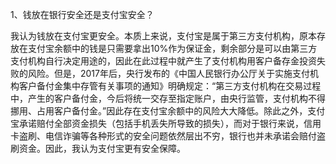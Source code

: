 1、钱放在银行安全还是支付宝安全？

我认为钱放在支付宝更安全。本质上来说，支付宝是属于第三方支付机构，原本存放在支付宝余额中的钱是只需要拿出10%作为保证金，剩余部分是可以由第三方支付机构自行决定用途的，因此在此过程中就产生了支付机构用客户备存金投资失败的风险。但是，2017年后，央行发布的《中国人民银行办公厅关于实施支付机构客户备付金集中存管有关事项的通知》明确规定：“第三方支付机构在交易过程中，产生的客户备付金，今后将统一交存至指定账户，由央行监管，支付机构不得挪用、占用客户备付金。”因此存在支付宝余额中的风险大大降低。除此之外，支付宝承诺赔付全部资金损失（包括手机丢失所导致的损失），而对于银行来说，信用卡盗刷、电信诈骗等各种形式的安全问题依然层出不穷，银行也并未承诺会赔付盗刷资金。因此，我认为支付宝更有安全保障。
